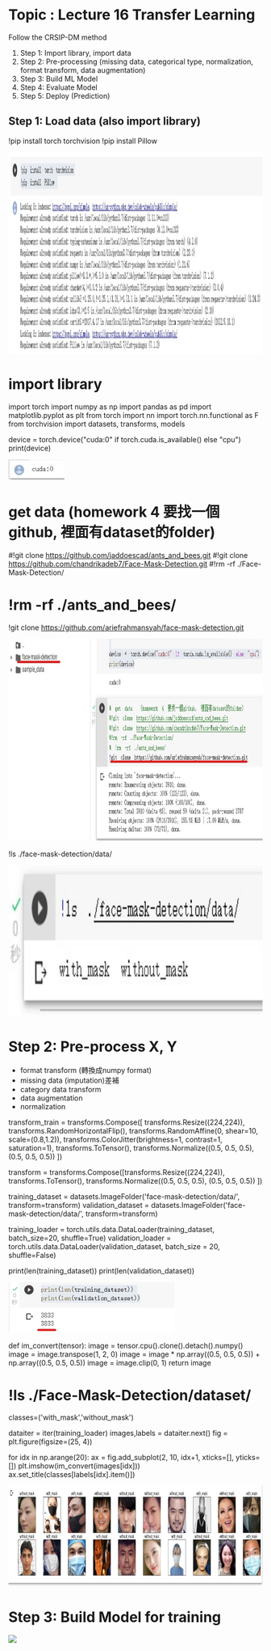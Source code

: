 # Topic : Lecture 16 Transfer Learning

Follow the CRSIP-DM method
1. Step 1: Import library, import data
2. Step 2: Pre-processing (missing data, categorical type, normalization, format transform, data augmentation)
3. Step 3: Build ML Model
4. Step 4: Evaluate Model
5. Step 5: Deploy (Prediction)

## Step 1:  Load data (also import library)
!pip install torch torchvision
!pip install Pillow 

<img src="./img/step1-1.jpg" height=400/>

# import library
import torch
import numpy as np
import pandas as pd
import matplotlib.pyplot as plt
from torch import nn
import torch.nn.functional as F
from torchvision import datasets, transforms, models

device = torch.device("cuda:0" if torch.cuda.is_available() else "cpu")
print(device)

<img src="./img/step1-2.jpg" height=40/>

# get data  (homework 4 要找一個github, 裡面有dataset的folder)
#!git clone https://github.com/jaddoescad/ants_and_bees.git
#!git clone https://github.com/chandrikadeb7/Face-Mask-Detection.git
#!rm -rf ./Face-Mask-Detection/
# !rm -rf ./ants_and_bees/
!git clone https://github.com/ariefrahmansyah/face-mask-detection.git

<img src="./img/step1-3.jpg" height=400/>

!ls ./face-mask-detection/data/

<img src="./img/step1-4.jpg" height=300/>

# Step 2: Pre-process X, Y
* format transform (轉換成numpy format)
* missing data (imputation)差補
* category data transform 
* data augmentation
* normalization

transform_train = transforms.Compose([
          transforms.Resize((224,224)),
          transforms.RandomHorizontalFlip(),
          transforms.RandomAffine(0, shear=10, scale=(0.8,1.2)),
          transforms.ColorJitter(brightness=1, contrast=1, saturation=1),
          transforms.ToTensor(),
          transforms.Normalize((0.5, 0.5, 0.5), (0.5, 0.5, 0.5))
          ])


transform = transforms.Compose([transforms.Resize((224,224)),
transforms.ToTensor(),
transforms.Normalize((0.5, 0.5, 0.5), (0.5, 0.5, 0.5))
])

training_dataset = datasets.ImageFolder('face-mask-detection/data/', transform=transform)
validation_dataset = datasets.ImageFolder('face-mask-detection/data/', transform=transform)

training_loader = torch.utils.data.DataLoader(training_dataset, batch_size=20, shuffle=True)
validation_loader = torch.utils.data.DataLoader(validation_dataset, batch_size = 20, shuffle=False)

print(len(training_dataset))
print(len(validation_dataset))

<img src="./img/step2-1.jpg" height=100/>

def im_convert(tensor):
  image = tensor.cpu().clone().detach().numpy()
  image = image.transpose(1, 2, 0)
  image = image * np.array((0.5, 0.5, 0.5)) + np.array((0.5, 0.5, 0.5))
  image = image.clip(0, 1)
  return image

# !ls ./Face-Mask-Detection/dataset/

classes=('with_mask','without_mask')

dataiter = iter(training_loader)
images,labels = dataiter.next()
fig = plt.figure(figsize=(25, 4))

for idx in np.arange(20):
  ax = fig.add_subplot(2, 10, idx+1, xticks=[], yticks=[])
  plt.imshow(im_convert(images[idx]))
  ax.set_title(classes[labels[idx].item()])

<img src="./img/step2-2.jpg" height=200/>

# Step 3: Build Model for training

<img src="https://d1dwq032kyr03c.cloudfront.net/upload/images/20171206/20001976yeCo1PvEOs.jpg"  height=300/>




